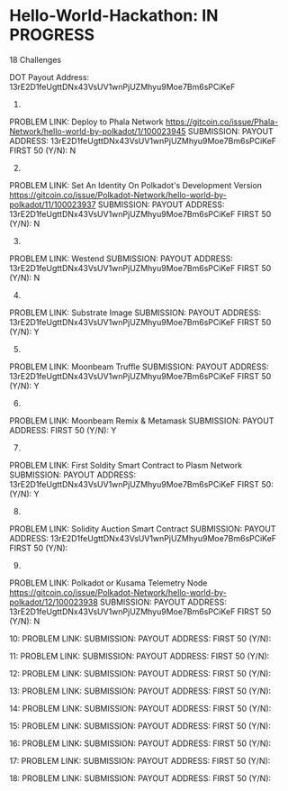 # Hello-World-Hackathon: IN PROGRESS
18 Challenges

DOT Payout Address: 13rE2D1feUgttDNx43VsUV1wnPjUZMhyu9Moe7Bm6sPCiKeF

1. 
PROBLEM LINK: Deploy to Phala Network https://gitcoin.co/issue/Phala-Network/hello-world-by-polkadot/1/100023945
SUBMISSION: 
PAYOUT ADDRESS: 13rE2D1feUgttDNx43VsUV1wnPjUZMhyu9Moe7Bm6sPCiKeF
FIRST 50 (Y/N): N

2. 
PROBLEM LINK: Set An Identity On Polkadot's Development Version https://gitcoin.co/issue/Polkadot-Network/hello-world-by-polkadot/11/100023937
SUBMISSION: 
PAYOUT ADDRESS: 13rE2D1feUgttDNx43VsUV1wnPjUZMhyu9Moe7Bm6sPCiKeF
FIRST 50 (Y/N): N

3.
PROBLEM LINK: Westend
SUBMISSION: 
PAYOUT ADDRESS: 13rE2D1feUgttDNx43VsUV1wnPjUZMhyu9Moe7Bm6sPCiKeF
FIRST 50 (Y/N): N

4.
PROBLEM LINK: Substrate Image
SUBMISSION: 
PAYOUT ADDRESS: 13rE2D1feUgttDNx43VsUV1wnPjUZMhyu9Moe7Bm6sPCiKeF
FIRST 50 (Y/N): Y

5.
PROBLEM LINK: Moonbeam Truffle
SUBMISSION: 
PAYOUT ADDRESS: 13rE2D1feUgttDNx43VsUV1wnPjUZMhyu9Moe7Bm6sPCiKeF
FIRST 50 (Y/N): Y

6.
PROBLEM LINK: Moonbeam Remix & Metamask
SUBMISSION: 
PAYOUT ADDRESS:
FIRST 50 (Y/N): Y

7.
PROBLEM LINK: First Soldity Smart Contract to Plasm Network
SUBMISSION: 
PAYOUT ADDRESS: 13rE2D1feUgttDNx43VsUV1wnPjUZMhyu9Moe7Bm6sPCiKeF
FIRST 50: (Y/N): Y

8.
PROBLEM LINK: Solidity Auction Smart Contract
SUBMISSION: 
PAYOUT ADDRESS: 13rE2D1feUgttDNx43VsUV1wnPjUZMhyu9Moe7Bm6sPCiKeF
FIRST 50 (Y/N): 

9. 
PROBLEM LINK: Polkadot or Kusama Telemetry Node https://gitcoin.co/issue/Polkadot-Network/hello-world-by-polkadot/12/100023938
SUBMISSION: 
PAYOUT ADDRESS: 13rE2D1feUgttDNx43VsUV1wnPjUZMhyu9Moe7Bm6sPCiKeF
FIRST 50 (Y/N): N

10:
PROBLEM LINK:
SUBMISSION: 
PAYOUT ADDRESS:
FIRST 50 (Y/N):

11:
PROBLEM LINK:
SUBMISSION: 
PAYOUT ADDRESS:
FIRST 50 (Y/N):

12:
PROBLEM LINK:
SUBMISSION: 
PAYOUT ADDRESS:
FIRST 50 (Y/N):

13:
PROBLEM LINK:
SUBMISSION: 
PAYOUT ADDRESS:
FIRST 50 (Y/N):

14:
PROBLEM LINK:
SUBMISSION: 
PAYOUT ADDRESS:
FIRST 50 (Y/N):

15:
PROBLEM LINK:
SUBMISSION: 
PAYOUT ADDRESS:
FIRST 50 (Y/N):

16:
PROBLEM LINK:
SUBMISSION: 
PAYOUT ADDRESS:
FIRST 50 (Y/N):

17:
PROBLEM LINK:
SUBMISSION: 
PAYOUT ADDRESS:
FIRST 50 (Y/N):

18:
PROBLEM LINK:
SUBMISSION: 
PAYOUT ADDRESS:
FIRST 50 (Y/N):
